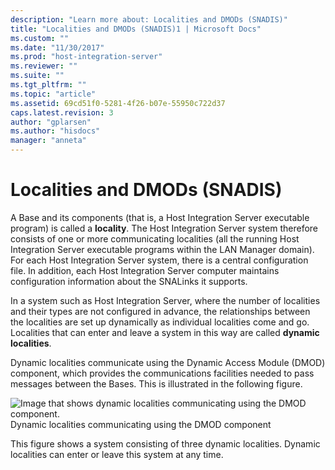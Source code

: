 ```yaml
---
description: "Learn more about: Localities and DMODs (SNADIS)"
title: "Localities and DMODs (SNADIS)1 | Microsoft Docs"
ms.custom: ""
ms.date: "11/30/2017"
ms.prod: "host-integration-server"
ms.reviewer: ""
ms.suite: ""
ms.tgt_pltfrm: ""
ms.topic: "article"
ms.assetid: 69cd51f0-5281-4f26-b07e-55950c722d37
caps.latest.revision: 3
author: "gplarsen"
ms.author: "hisdocs"
manager: "anneta"
---
```

# Localities and DMODs (SNADIS)
A Base and its components (that is, a Host Integration Server executable program) is called a **locality**. The Host Integration Server system therefore consists of one or more communicating localities (all the running Host Integration Server executable programs within the LAN Manager domain). For each Host Integration Server system, there is a central configuration file. In addition, each Host Integration Server computer maintains configuration information about the SNALinks it supports.  
  
 In a system such as Host Integration Server, where the number of localities and their types are not configured in advance, the relationships between the localities are set up dynamically as individual localities come and go. Localities that can enter and leave a system in this way are called **dynamic localities**.  
  
 Dynamic localities communicate using the Dynamic Access Module (DMOD) component, which provides the communications facilities needed to pass messages between the Bases. This is illustrated in the following figure.  
  
 ![Image that shows dynamic localities communicating using the DMOD component.](../core/media/his-32701a.gif "his_32701a")  
Dynamic localities communicating using the DMOD component  
  
 This figure shows a system consisting of three dynamic localities. Dynamic localities can enter or leave this system at any time.
